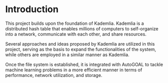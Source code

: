 # Introduction

This project builds upon the foundation of Kademlia. Kademlia is a distributed hash table that enables millions of computers to self-organize into a network, communicate with each other, and share resources.

Several approaches and ideas proposed by Kademlia are utilized in this project, serving as the basis to expand the functionalities of the system, while others are employed in a similar manner as Kademlia.

Once the file system is established, it is integrated with AutoGOAL to tackle machine learning problems in a more efficient manner in terms of performance, network utilization, and storage.
